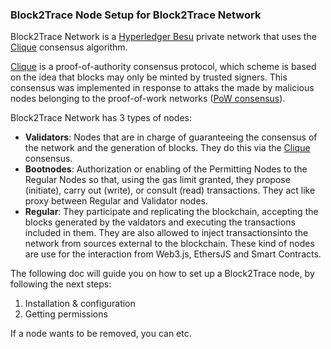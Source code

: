 ### Block2Trace Node Setup for Block2Trace Network
Block2Trace Network is a [Hyperledger Besu](https://www.hyperledger.org/use/besu) private network that uses the [Clique](https://eips.ethereum.org/EIPS/eip-225) consensus algorithm.

[Clique](https://eips.ethereum.org/EIPS/eip-225) is a proof-of-authority consensus protocol, which scheme is based on the idea that blocks may only be minted by trusted signers. This consensus was implemented in response to attaks the made by malicious nodes belonging to the proof-of-work networks ([PoW consensus](https://ethereum.org/en/developers/docs/consensus-mechanisms/pow/)).

Block2Trace Network has 3 types of nodes:
- **Validators**: Nodes that are in charge of guaranteeing the consensus of the network and the generation of blocks. They do this via the [Clique](https://eips.ethereum.org/EIPS/eip-225) consensus.
- **Bootnodes**: Authorization or enabling of the Permitting Nodes to the Regular Nodes so that, using the gas limit granted, they propose (initiate), carry out (write), or consult (read) transactions. They act like proxy between Regular and Validator nodes.
- **Regular**: They participate and replicating the blockchain, accepting the blocks generated by the valdators and executing the transactions included in them. They are also allowed to inject transactionsinto the network from sources external to the blockchain. These kind of nodes are use for the interaction from Web3.js, EthersJS and Smart Contracts.

The following doc will guide you on how to set up a Block2Trace node, by following the next steps:
1. Installation & configuration
2. Getting permissions

If a node wants to be removed, you can etc.
<!--
**Block2Trace/Block2Trace** is a ✨ _special_ ✨ repository because its `README.md` (this file) appears on your GitHub profile.

Here are some ideas to get you started:

- 🔭 I’m currently working on ...
- 🌱 I’m currently learning ...
- 👯 I’m looking to collaborate on ...
- 🤔 I’m looking for help with ...
- 💬 Ask me about ...
- 📫 How to reach me: ...
- 😄 Pronouns: ...
- ⚡ Fun fact: ...
-->
